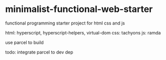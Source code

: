 # minimalist-functional-web-starter

functional programming starter project for html css and js

html: hyperscript, hyperscript-helpers, virtual-dom
css: tachyons
js: ramda

use parcel to build

todo:
integrate parcel to dev dep
